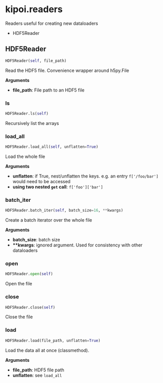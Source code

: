 <h1 id="kipoi.readers">kipoi.readers</h1>

Readers useful for creating new dataloaders

- HDF5Reader

<h2 id="kipoi.readers.HDF5Reader">HDF5Reader</h2>

```python
HDF5Reader(self, file_path)
```
Read the HDF5 file. Convenience wrapper around h5py.File

__Arguments__

- __file_path__: File path to an HDF5 file

<h3 id="kipoi.readers.HDF5Reader.ls">ls</h3>

```python
HDF5Reader.ls(self)
```
Recursively list the arrays

<h3 id="kipoi.readers.HDF5Reader.load_all">load_all</h3>

```python
HDF5Reader.load_all(self, unflatten=True)
```
Load the whole file

__Arguments__

- __unflatten__: if True, nest/unflatten the keys.
      e.g. an entry `f['/foo/bar']` would need to be accessed
- __using two nested `get` call__: `f['foo']['bar']`

<h3 id="kipoi.readers.HDF5Reader.batch_iter">batch_iter</h3>

```python
HDF5Reader.batch_iter(self, batch_size=16, **kwargs)
```
Create a batch iterator over the whole file

__Arguments__

- __batch_size__: batch size
- __**kwargs__: ignored argument. Used for consistency with other dataloaders

<h3 id="kipoi.readers.HDF5Reader.open">open</h3>

```python
HDF5Reader.open(self)
```
Open the file

<h3 id="kipoi.readers.HDF5Reader.close">close</h3>

```python
HDF5Reader.close(self)
```
Close the file

<h3 id="kipoi.readers.HDF5Reader.load">load</h3>

```python
HDF5Reader.load(file_path, unflatten=True)
```
Load the data all at once (classmethod).

__Arguments__

- __file_path__: HDF5 file path
- __unflatten__: see `load_all`

